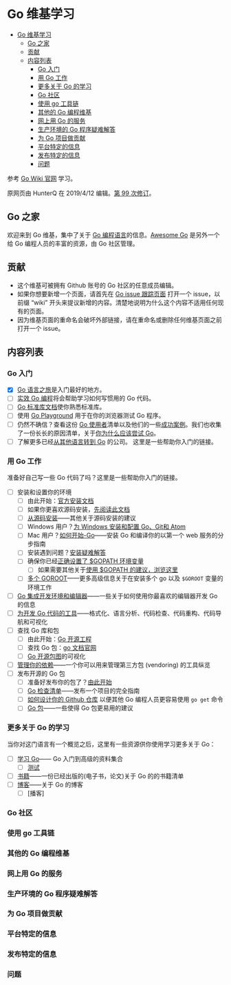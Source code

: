 # Go 维基学习

- [Go 维基学习](#go-%e7%bb%b4%e5%9f%ba%e5%ad%a6%e4%b9%a0)
  - [Go 之家](#go-%e4%b9%8b%e5%ae%b6)
  - [贡献](#%e8%b4%a1%e7%8c%ae)
  - [内容列表](#%e5%86%85%e5%ae%b9%e5%88%97%e8%a1%a8)
    - [Go 入门](#go-%e5%85%a5%e9%97%a8)
    - [用 Go 工作](#%e7%94%a8-go-%e5%b7%a5%e4%bd%9c)
    - [更多关于 Go 的学习](#%e6%9b%b4%e5%a4%9a%e5%85%b3%e4%ba%8e-go-%e7%9a%84%e5%ad%a6%e4%b9%a0)
    - [Go 社区](#go-%e7%a4%be%e5%8c%ba)
    - [使用 go 工具链](#%e4%bd%bf%e7%94%a8-go-%e5%b7%a5%e5%85%b7%e9%93%be)
    - [其他的 Go 编程维基](#%e5%85%b6%e4%bb%96%e7%9a%84-go-%e7%bc%96%e7%a8%8b%e7%bb%b4%e5%9f%ba)
    - [网上用 Go 的服务](#%e7%bd%91%e4%b8%8a%e7%94%a8-go-%e7%9a%84%e6%9c%8d%e5%8a%a1)
    - [生产环境的 Go 程序疑难解答](#%e7%94%9f%e4%ba%a7%e7%8e%af%e5%a2%83%e7%9a%84-go-%e7%a8%8b%e5%ba%8f%e7%96%91%e9%9a%be%e8%a7%a3%e7%ad%94)
    - [为 Go 项目做贡献](#%e4%b8%ba-go-%e9%a1%b9%e7%9b%ae%e5%81%9a%e8%b4%a1%e7%8c%ae)
    - [平台特定的信息](#%e5%b9%b3%e5%8f%b0%e7%89%b9%e5%ae%9a%e7%9a%84%e4%bf%a1%e6%81%af)
    - [发布特定的信息](#%e5%8f%91%e5%b8%83%e7%89%b9%e5%ae%9a%e7%9a%84%e4%bf%a1%e6%81%af)
    - [问题](#%e9%97%ae%e9%a2%98)

参考 [Go Wiki 官网](https://github.com/golang/go/wiki) 学习。

原网页由 HunterQ 在 2019/4/12 编辑。[第 99 次修订](https://github.com/golang/go/wiki/Home/_history)。

## Go 之家

欢迎来到 Go 维基，集中了关于 [Go 编程语言](https://golang.org/)的信息。[Awesome Go](http://awesome-go.com/) 是另外一个给 Go 编程人员的丰富的资源，由 Go 社区管理。

## 贡献

- 这个维基可被拥有 Github 账号的 Go 社区的任意成员编辑。
- 如果你想要新增一个页面，请首先在 [Go issue 跟踪页面](https://github.com/golang/go/issues) 打开一个 issue，以前缀 “wiki” 开头来提议新增的内容。清楚地说明为什么这个内容不适用任何现有的页面。
- 因为维基页面的重命名会破坏外部链接，请在重命名或删除任何维基页面之前打开一个 issue。

## 内容列表

### Go 入门

- [x] [Go 语言之旅](gotour/README.md)是入门最好的地方。
- [ ] [实效 Go 编程](https://golang.org/doc/effective_go.html)将会帮助学习如何写惯用的 Go 代码。
- [ ] [Go 标准库文档](https://golang.org/pkg/)使你熟悉标准库。
- [ ] 使用 [Go Playground](http://play.golang.org/) 用于在你的浏览器测试 Go 程序。
- [ ] 仍然不确信？查看这份 [Go 使用者](https://github.com/golang/go/wiki/GoUsers)清单以及他们的一些[成功案例](https://github.com/golang/go/wiki/SuccessStories)。我们也收集了一份长长的原因清单，关于[你为什么应该尝试 Go](https://github.com/golang/go/wiki/whygo)。
- [ ] 了解更多已经[从其他语言转到 Go](https://github.com/golang/go/wiki/FromXToGo) 的公司。
这里是一些帮助你入门的链接。

### 用 Go 工作

准备好自己写一些 Go 代码了吗？这里是一些帮助你入门的链接。

- [ ] 安装和设置你的环境
  - [ ] 由此开始：[官方安装文档](https://golang.org/doc/install)
  - [ ] 如果你更喜欢源码安装，[先阅读此文档](https://golang.org/doc/install/source)
  - [ ] [从源码安装](https://github.com/golang/go/wiki/InstallFromSource)——其他关于源码安装的建议
  - [ ] Windows 用户？[为 Windows 安装和配置 Go、Git和 Atom](https://github.com/abourget/getting-started-with-golang)
  - [ ] Mac 用户？[如何开始-Go](https://howistart.org/posts/go/1)——安装 Go 和编译你的以第一个 web 服务的分步指南
  - [ ] 安装遇到问题？[安装疑难解答](https://github.com/golang/go/wiki/InstallTroubleShooting)
  - [ ] 确保你已经[正确设置了 $GOPATH 环境变量](https://golang.org/doc/install/source#gopath)
    - [ ] 如果需要其他关于[使用 $GOPATH 的建议，浏览这里](https://github.com/golang/go/wiki/GOPATH)
  - [ ] [多个 GOROOT](https://github.com/golang/go/wiki/MultipleGoRoots)——更多高级信息关于在安装多个 go 以及 `$GOROOT` 变量的环境工作
- [ ] [Go 集成开发环境和编辑器](https://github.com/golang/go/wiki/IDEsAndTextEditorPlugins)——一些关于如何使用你最喜欢的编辑器开发 Go 的信息
- [ ] [为开发 Go 代码的工具](https://github.com/golang/go/wiki/CodeTools)——格式化、语言分析、代码检查、代码重构、代码导航和可视化
- [ ] 查找 Go 库和包
  - [ ] 由此开始：[Go 开源工程](https://github.com/golang/go/wiki/Projects)
  - [ ] 查找 Go 包：[go 文档官网](http://godoc.org/)
  - [ ] [Go 开源包图](https://anvaka.github.io/pm/#/galaxy/gosearch?l=1)的可视化
- [ ] [管理你的依赖](https://github.com/golang/go/wiki/PackageManagementTools)——一个你可以用来管理第三方包 (vendoring) 的工具纵览
- [ ] 发布开源的 Go 包
  - [ ] 准备好发布你的包了？[由此开始](https://github.com/golang/go/wiki/PackagePublishing)
  - [ ] [Go 检查清单](https://github.com/matttproud/gochecklist)——发布一个项目的完全指南
  - [ ] [如何设计你的 Github 仓库](https://github.com/golang/go/wiki/GitHubCodeLayout) 以便其他 Go 编程人员更容易使用 `go get` 命令
  - [ ] [Go 包](https://johnsto.co.uk/blog/go-package-go)——一些使得 Go 包更易用的建议

### 更多关于 Go 的学习

当你对这门语言有一个概览之后，这里有一些资源供你使用学习更多关于 Go：

- [ ] [学习 Go](https://github.com/golang/go/wiki/Learn)—— Go 入门到高级的资料集合
  - [ ] [测试](learntesting/README.md)
- [ ] [书籍](https://github.com/golang/go/wiki/Books)——一份已经出版的(电子书，论文)关于 Go 的的书籍清单
- [ ] [博客](https://github.com/golang/go/wiki/Blogs)——关于 Go 的博客
  - [ ] [播客]

### Go 社区

### 使用 go 工具链

### 其他的 Go 编程维基

### 网上用 Go 的服务

### 生产环境的 Go 程序疑难解答

### 为 Go 项目做贡献

### 平台特定的信息

### 发布特定的信息

### 问题
